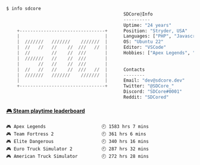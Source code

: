 ```python
$ info sdcore
                                            SDCore@Info
                                            ----------
                                            Uptime: "24 years"
    +--------------------------------+      Position: "Stryder, USA"
    |                                |      Languages: ["PHP", "Javascript", "Typescript", "HTML", "CSS"]
    |  ///////   ///////    ///////  |      OS: "Ubuntu 22"
    |  //   //   //    //  ///   //  |      Editor: "VSCode"
    |  //        //    //  ///       |      Hobbies: ["Apex Legends", "Video Game Lore", "Radio"]
    |  ///////   //    //  ///       |
    |       //   //    //  ///       |
    |  //   //   //    //  ///   //  |      Contacts
    |  ///////   ///////    ///////  |      --------
    |                                |      Email: "dev@sdcore.dev"
    +--------------------------------+      Twitter: "@SDCore_"
                                            Discord: "SDCore#0001"
                                            Reddit: "SDCored"

``` 

<!-- steam-box start -->
#### <a href="https://gist.github.com/1c0ec2b46821ed572b57a570bc1ea74f" target="_blank">🎮 Steam playtime leaderboard</a>
```text
🎮 Apex Legends                     🕘 1583 hrs 7 mins
🎮 Team Fortress 2                  🕘 361 hrs 6 mins
🎮 Elite Dangerous                  🕘 340 hrs 16 mins
🎮 Euro Truck Simulator 2           🕘 287 hrs 32 mins
🎮 American Truck Simulator         🕘 272 hrs 28 mins
```
<!-- Powered by https://github.com/YouEclipse/steam-box . -->
<!-- steam-box end -->
